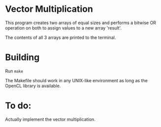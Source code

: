 # Vector Multiplication

This program creates two arrays of equal sizes and performs a bitwise OR operation on both to assign values to a new array 'result'.

The contents of all 3 arrays are printed to the terminal.

# Building

Run `make`

The Makefile should work in any UNIX-like environment as long as the OpenCL library is available.

# To do:

Actually implement the vector multiplication.

